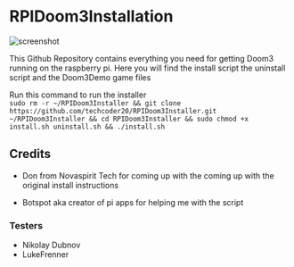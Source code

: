 # RPIDoom3Installation

![screenshot](https://steam.cryotank.net/wp-content/gallery/doom3/DOOM-3-02.png)

This Github Repository contains everything you need for getting Doom3 running on the raspberry pi. Here you will find the install script the uninstall script and the Doom3Demo game files

Run this command to run the installer  
`sudo rm -r ~/RPIDoom3Installer && git clone https://github.com/techcoder20/RPIDoom3Installer.git ~/RPIDoom3Installer && cd RPIDoom3Installer && sudo chmod +x install.sh uninstall.sh && ./install.sh`

## Credits
- Don from Novaspirit Tech for coming up with the coming up with the original install instructions  

- Botspot aka creator of pi apps for helping me with the script  

### Testers
- Nikolay Dubnov 
- LukeFrenner
  
